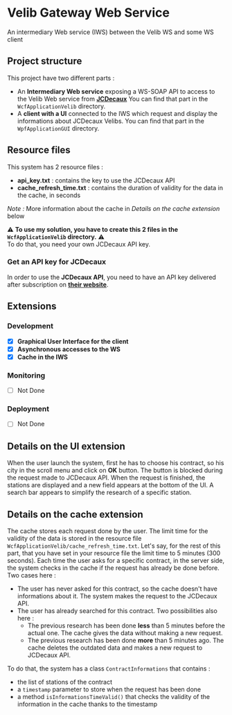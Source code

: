 # Velib Gateway Web Service

An intermediary Web service (IWS) between the Velib WS and some WS client

## Project structure

This project have two different parts :
- An **Intermediary Web service** exposing a WS-SOAP API to access to the Velib Web service from [**JCDecaux**](https://developer.jcdecaux.com/#/login?page=getstarted)
You can find that part in the `WcfApplicationVelib` directory.
- A **client with a UI** connected to the IWS which request and display the informations about JCDecaux Velibs.
You can find that part in the `WpfApplicationGUI` directory.

## Resource files

This system has 2 resource files :
- **api_key.txt** : contains the key to use the JCDecaux API
- **cache_refresh_time.txt** : contains the duration of validity for the data in the cache, in seconds

*Note :* More information about the cache in *Details on the cache extension* below

⚠ **To use my solution, you have to create this 2 files in the `WcfApplicationVelib` directory.** ⚠  
To do that, you need your own JCDecaux API key.

### Get an API key for JCDecaux
In order to use the **JCDecaux API**, you need to have an API key delivered after subscription on [**their website**](https://developer.jcdecaux.com/#/signup).

## Extensions

### Development

- [X] **Graphical User Interface for the client**
- [X] **Asynchronous accesses to the WS**
- [X] **Cache in the IWS**

### Monitoring

- [ ] Not Done

### Deployment

- [ ] Not Done

## Details on the UI extension

When the user launch the system, first he has to choose his contract, so his city in the scroll menu and click on **OK** button.
The button is blocked during the request made to JCDecaux API.
When the request is finished, the stations are displayed and a new field appears at the bottom of the UI.
A search bar appears to simplify the research of a specific station.

## Details on the cache extension

The cache stores each request done by the user.
The limit time for the validity of the data is stored in the resource file `WcfApplicationVelib/cache_refresh_time.txt`.
Let's say, for the rest of this part, that you have set in your resource file the limit time to 5 minutes (300 seconds).
Each time the user asks for a specific contract, in the server side, the system checks in the cache if the request has already be done before.
Two cases here :
- The user has never asked for this contract, so the cache doesn't have informations about it.
The system makes the request to the JCDecaux API.
- The user has already searched for this contract. Two possibilities also here :
	- The previous research has been done **less** than 5 minutes before the actual one.
	The cache gives the data without making a new request.
	- The previous research has been done **more** than 5 minutes ago.
	The cache deletes the outdated data and makes a new request to JCDecaux API.

To do that, the system has a class `ContractInformations` that contains :
- the list of stations of the contract
- a `timestamp` parameter to store when the request has been done
- a method ``isInformationsTimeValid()`` that checks the validity of the information in the cache thanks to the timestamp
 